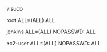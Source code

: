 visudo

root    ALL=(ALL)       ALL

jenkins    ALL=(ALL)       NOPASSWD: ALL

ec2-user    ALL=(ALL)       NOPASSWD: ALL
